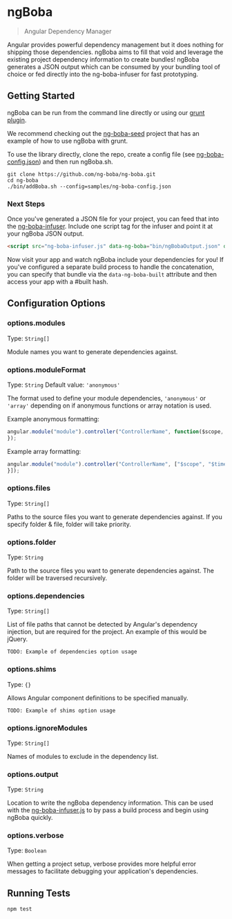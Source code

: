 ngBoba
===================================
> Angular Dependency Manager

Angular provides powerful dependency management but it does nothing for shipping those dependencies.
ngBoba aims to fill that void and leverage the existing project dependency information to create bundles!
ngBoba generates a JSON output which can be consumed by your bundling tool of choice or fed directly
into the ng-boba-infuser for fast prototyping.

## Getting Started

ngBoba can be run from the command line directly or using our [grunt plugin](https://github.com/ng-boba/grunt-ng-boba).

We recommend checking out the [ng-boba-seed](https://github.com/ng-boba/ng-boba-seed) project that has an example of how
to use ngBoba with grunt.

To use the library directly, clone the repo, create a config file
(see [ng-boba-config.json](https://github.com/ng-boba/ng-boba/blob/master/samples/ng-boba-config.json)) and then run ngBoba.sh.

```shell
git clone https://github.com/ng-boba/ng-boba.git
cd ng-boba
./bin/addBoba.sh --config=samples/ng-boba-config.json
```

### Next Steps

Once you've generated a JSON file for your project, you can feed that into the [ng-boba-infuser](https://github.com/ng-boba/ng-boba/blob/master/samples/ng-boba-infuser.html).
Include one script tag for the infuser and point it at your ngBoba JSON output.

```html
<script src="ng-boba-infuser.js" data-ng-boba="bin/ngBobaOutput.json" data-ng-boba-built=""></script>
```

Now visit your app and watch ngBoba include your dependencies for you! If you've configured a separate build process to handle the concatenation,
you can specify that bundle via the `data-ng-boba-built` attribute and then access your app with a #built hash.

## Configuration Options

### options.modules
Type: `String[]`

Module names you want to generate dependencies against.

### options.moduleFormat
Type: `String`
Default value: `'anonymous'`

The format used to define your module dependencies, `'anonymous'` or `'array'` depending on if anonymous functions or array notation is used.

Example anonymous formatting:

```js
angular.module("module").controller("ControllerName", function($scope, $timeout) {
});
```

Example array formatting:

```js
angular.module("module").controller("ControllerName", ["$scope", "$timeout", function($scope, $timeout) {
}]);
```

### options.files
Type: `String[]`

Paths to the source files you want to generate dependencies against. If you specify folder & file, folder will take priority.

### options.folder
Type: `String`

Path to the source files you want to generate dependencies against. The folder will be traversed recursively.

### options.dependencies
Type: `String[]`

List of file paths that cannot be detected by Angular's dependency injection, but are required for the project.
An example of this would be jQuery.

```
TODO: Example of dependencies option usage
```

### options.shims
Type: `{}`

Allows Angular component definitions to be specified manually.

```
TODO: Example of shims option usage
```

### options.ignoreModules
Type: `String[]`

Names of modules to exclude in the dependency list.

### options.output
Type: `String`

Location to write the ngBoba dependency information. This can be used with the [ng-boba-infuser.js](https://github.com/ng-boba/ng-boba/blob/master/samples/ng-boba-infuser.js)
to by pass a build process and begin using ngBoba quickly.

### options.verbose
Type: `Boolean`

When getting a project setup, verbose provides more helpful error messages to facilitate debugging your application's dependencies.

## Running Tests

```shell
npm test
```
